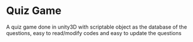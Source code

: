 # Quiz Game
 A quiz game done in unity3D with scriptable object as the database of the questions, easy to read/modify codes and easy to update the questions

